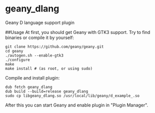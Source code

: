 # geany_dlang
Geany D language support plugin

##Usage
At first, you should get Geany with GTK3 support.
Try to find binaries or compile it by yourself:
```
git clone https://github.com/geany/geany.git
cd geany
./autogen.sh --enable-gtk3
./configure
make
make install # (as root, or using sudo)
```

Compile and install plugin:
```
dub fetch geany_dlang
dub build --build=release geany_dlang
sudo cp libgeany_dlang.so /usr/local/lib/geany/d_example_.so
```

After this you can start Geany and enable plugin in "Plugin Manager".

